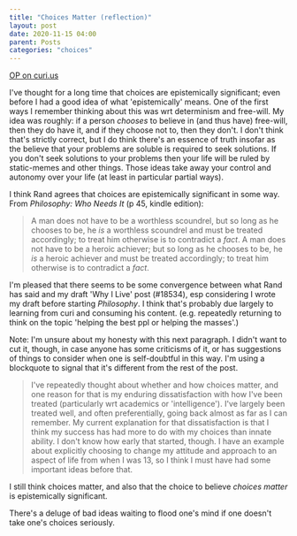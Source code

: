 ```yaml
---
title: "Choices Matter (reflection)"
layout: post
date: 2020-11-15 04:00
parent: Posts
categories: "choices"
---
```


[OP on curi.us](http://curi.us/2380#18627)

I've thought for a long time that choices are epistemically significant; even before I had a good idea of what 'epistemically' means. One of the first ways I remember thinking about this was wrt determinism and free-will. My idea was roughly: if a person *chooses* to believe in (and thus have) free-will, then they do have it, and if they choose not to, then they don't. I don't think that's strictly correct, but I do think there's an essence of truth insofar as the believe that your problems are soluble is required to seek solutions. If you don't seek solutions to your problems then your life will be ruled by static-memes and other things. Those ideas take away your control and autonomy over your life (at least in particular partial ways).

I think Rand agrees that choices are epistemically significant in some way. From *Philosophy: Who Needs It* (p 45, kindle edition):

> A man does not have to be a worthless scoundrel, but so long as he chooses to be, he *is* a worthless scoundrel and must be treated accordingly; to treat him otherwise is to contradict a *fact*. A man does not have to be a heroic achiever; but so long as he chooses to be, he *is* a heroic achiever and must be treated accordingly; to treat him otherwise is to contradict a *fact*.

I'm pleased that there seems to be some convergence between what Rand has said and my draft 'Why I Live' post (#18534), esp considering I wrote my draft before starting *Philosophy*. I think that's probably due largely to learning from curi and consuming his content. (e.g. repeatedly returning to think on the topic 'helping the best ppl or helping the masses'.)

Note: I'm unsure about my honesty with this next paragraph. I didn't want to cut it, though, in case anyone has some criticisms of it, or has suggestions of things to consider when one is self-doubtful in this way. I'm using a blockquote to signal that it's different from the rest of the post.

> I've repeatedly thought about whether and how choices matter, and one reason for that is my enduring dissatisfaction with how I've been treated (particularly wrt academics or 'intelligence'). I've largely been treated well, and often preferentially, going back almost as far as I can remember. My current explanation for that dissatisfaction is that I think my success has had more to do with my choices than innate ability. I don't know how early that started, though. I have an example about explicitly choosing to change my attitude and approach to an aspect of life from when I was 13, so I think I must have had some important ideas before that.

I still think choices matter, and also that the choice to believe *choices matter* is epistemically significant.

There's a deluge of bad ideas waiting to flood one's mind if one doesn't take one's choices seriously.

